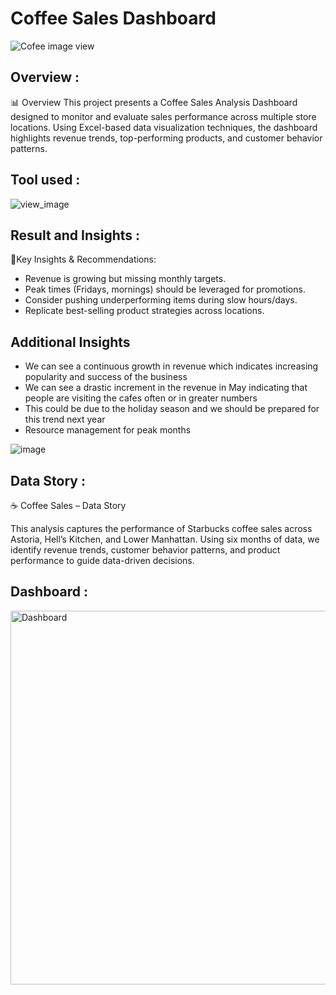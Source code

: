 # Coffee Sales Dashboard
![Cofee image view]([https://img.freepik.com/premium-photo/coffee-background_714173-737.jpg](https://www.creativefabrica.com/wp-content/uploads/2024/04/03/Free-Coffee-HD-image-Ai-Generated-Graphics-94751055-1.jpg))
## Overview : 
📊 Overview
This project presents a Coffee Sales Analysis Dashboard designed to monitor and evaluate sales performance across multiple store locations. Using Excel-based data visualization techniques, the dashboard highlights revenue trends, top-performing products, and customer behavior patterns.

## Tool used :
![view_image](https://logodix.com/logo/34636.png)

## Result and Insights :
🎯Key Insights & Recommendations:
- Revenue is growing but missing monthly targets.
- Peak times (Fridays, mornings) should be leveraged for promotions.
- Consider pushing underperforming items during slow hours/days.
- Replicate best-selling product strategies across locations.
## Additional Insights
- We can see a continuous growth in revenue which indicates increasing popularity and success of the business
- We can see a drastic increment in the revenue in May indicating that people are visiting the cafes often or in greater numbers
- This could be due to the  holiday season and we should be prepared for this trend next year
- Resource management for peak months

![image](https://github.com/user-attachments/assets/16df1cba-d0fe-4dba-a1a9-e1e330c58dbf)


## Data Story :
☕ Coffee Sales – Data Story

This analysis captures the performance of Starbucks coffee sales across Astoria, Hell’s Kitchen, and Lower Manhattan. Using six months of data, we identify revenue trends, customer behavior patterns, and product performance to guide data-driven decisions.
## Dashboard :

<img width="1070" height="598" alt="Dashboard" src="https://github.com/user-attachments/assets/56e312c3-0c54-421e-9415-25f6526bf5a7" />






